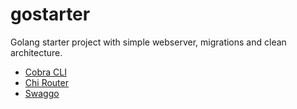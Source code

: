 # gostarter

Golang starter project with simple webserver, migrations and clean architecture.

- [Cobra CLI](https://github.com/spf13/cobra)
- [Chi Router](https://github.com/go-chi/chi)
- [Swaggo](https://github.com/swaggo/swag)
